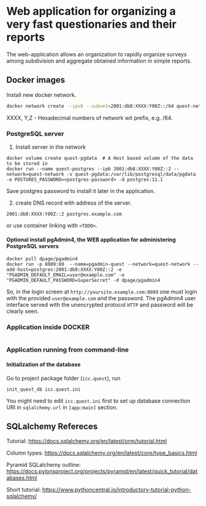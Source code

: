 # Web application for organizing a very fast questionaries and their reports

The web-application allows an organization to rapidly organize surveys among subdivision and aggregate obtained information in simple reports.

## Docker images

Install new docker network.

```bash
docker network create --ipv6 --subnet=2001:db8:XXXX:Y00Z::/64 quest-network
```
XXXX, Y,Z - Hexadecimal numbers of network wit prefix, e.g. /64.

### PostgreSQL server

1. Install server in the network
```shell
docker volume create quest-pgdata  # A Host based volume of the data to be stored in
docker run --name quest-postgres --ip6 2001:db8:XXXX:Y00Z::2 --network=quest-network -v quest-pgdata:/var/lib/postgresql/data/pgdata -e POSTGRES_PASSWORD=<postgres-password> -d postgres:11.1
```

Save postgres password to install it later in the application.

2. create DNS record with address of the server.
```text
2001:db8:XXXX:Y00Z::2 postgres.example.com
```

or use container linking with `<TODO>`.

#### Optional install pgAdmin4, the WEB application for administering PostgreSQL servers

```shell
docker pull dpage/pgadmin4
docker run -p 8089:80  --name=pgadmin-quest --network=quest-network --add-host=postgres:2001:db8:XXXX:Y00Z::2 -e "PGADMIN_DEFAULT_EMAIL=user@example.com" -e "PGADMIN_DEFAULT_PASSWORD=SuperSecret" -d dpage/pgadmin4
```

So, in the login screen at `http://yoursite.example.com:8089` one must login with the provided `user@example.com` and the password.
The pgAdmin4 user interface served with the unencrypted protocol `HTTP` and password will be clearly seen.


### Application inside DOCKER
```sell
```

### Application running from command-line

#### Initialization of the database

Go to project package folder (`icc.quest`), run

```shell
init_quest_db icc.quest.ini
```

You might need to edit `icc.quest.ini` first to set up database connection URI in `sqlalchemy.url` in `[app:main]` section.

## SQLalchemy Refereces

Tutorial: https://docs.sqlalchemy.org/en/latest/orm/tutorial.html

Column types: https://docs.sqlalchemy.org/en/latest/core/type_basics.html

Pyramid SQLalchemy outline: https://docs.pylonsproject.org/projects/pyramid/en/latest/quick_tutorial/databases.html

Short tutorial: https://www.pythoncentral.io/introductory-tutorial-python-sqlalchemy/
